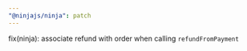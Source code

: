 ```yaml
---
"@ninjajs/ninja": patch
---
```


fix(ninja): associate refund with order when calling `refundFromPayment`
